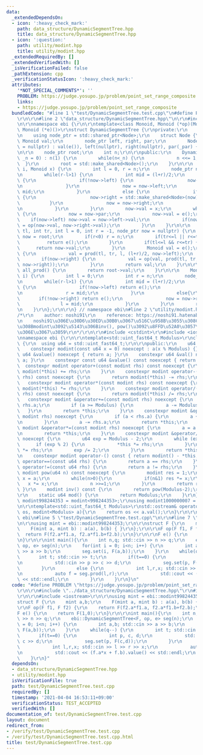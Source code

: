 ```yaml
---
data:
  _extendedDependsOn:
  - icon: ':heavy_check_mark:'
    path: data_structure/DynamicSegmentTree.hpp
    title: data_structure/DynamicSegmentTree.hpp
  - icon: ':question:'
    path: utility/modint.hpp
    title: utility/modint.hpp
  _extendedRequiredBy: []
  _extendedVerifiedWith: []
  _isVerificationFailed: false
  _pathExtension: cpp
  _verificationStatusIcon: ':heavy_check_mark:'
  attributes:
    '*NOT_SPECIAL_COMMENTS*': ''
    PROBLEM: https://judge.yosupo.jp/problem/point_set_range_composite
    links:
    - https://judge.yosupo.jp/problem/point_set_range_composite
  bundledCode: "#line 1 \"test/DynamicSegmentTree.test.cpp\"\n#define PROBLEM \"https://judge.yosupo.jp/problem/point_set_range_composite\"\
    \r\n\r\n#line 2 \"data_structure/DynamicSegmentTree.hpp\"\n\r\n#include <memory>\r\
    \n\r\nnamespace ebi {\r\n\r\ntemplate<class Monoid, Monoid (*op)(Monoid, Monoid),\
    \ Monoid (*e)()>\r\nstruct DynamicSegmentTree {\r\nprivate:\r\n    struct Node;\r\
    \n    using node_ptr = std::shared_ptr<Node>;\r\n    struct Node {\r\n       \
    \ Monoid val;\r\n        node_ptr left, right, par;\r\n        Node(node_ptr _par\
    \ = nullptr) : val(e()), left(nullptr), right(nullptr), par(_par) { }\r\n    };\r\
    \n\r\n    node_ptr root;\r\n    int n;\r\n\r\npublic:\r\n    DynamicSegmentTree(int\
    \ _n = 0) : n(1) {\r\n        while(n<_n) {\r\n            n <<= 1;\r\n      \
    \  }\r\n        root = std::make_shared<Node>();\r\n    }\r\n\r\n    void set(int\
    \ i, Monoid x) {\r\n        int l = 0, r = n;\r\n        node_ptr now = root;\r\
    \n        while(r-l>1) {\r\n            int mid = (l+r)/2;\r\n            if(i<mid)\
    \ {\r\n                if(!now->left) {\r\n                    now->left = std::make_shared<Node>(now);\r\
    \n                }\r\n                now = now->left;\r\n                r =\
    \ mid;\r\n            }\r\n            else {\r\n                if(!now->right)\
    \ {\r\n                    now->right = std::make_shared<Node>(now);\r\n     \
    \           }\r\n                now = now->right;\r\n                l = mid;\r\
    \n            }\r\n        }\r\n        now->val = x;\r\n        while(now->par)\
    \ {\r\n            now = now->par;\r\n            now->val = e();\r\n        \
    \    if(now->left) now->val = now->left->val;\r\n            if(now->right) now->val\
    \ = op(now->val, now->right->val);\r\n        }\r\n    }\r\n\r\n    Monoid prod(int\
    \ tl, int tr, int l = 0, int r = -1, node_ptr now = nullptr) {\r\n        if(!now)\
    \ now = root;\r\n        if(r<0) r = n;\r\n        if(tr<=l || r<=tl) {\r\n  \
    \          return e();\r\n        }\r\n        if(tl<=l && r<=tr) {\r\n      \
    \      return now->val;\r\n        }\r\n        Monoid val = e();\r\n        if(now->left)\
    \ {\r\n            val = prod(tl, tr, l, (l+r)/2, now->left);\r\n        }\r\n\
    \        if(now->right) {\r\n            val = op(val, prod(tl, tr, (l+r)/2, r,\
    \ now->right));\r\n        }\r\n        return val;\r\n    }\r\n\r\n    Monoid\
    \ all_prod() {\r\n        return root->val;\r\n    }\r\n\r\n    Monoid get(int\
    \ i) {\r\n        int l = 0;\r\n        int r = n;\r\n        node_ptr now = root;\r\
    \n        while(r-l>1) {\r\n            int mid = (l+r)/2;\r\n            if(i<mid)\
    \ {\r\n                if(!now->left) return e();\r\n                now = now->left;\r\
    \n                r = mid;\r\n            }\r\n            else{\r\n         \
    \       if(!now->right) return e();\r\n                now = now->right;\r\n \
    \               l = mid;\r\n            }\r\n        }\r\n        return now->val;\r\
    \n    }\r\n};\r\n\r\n} // namespace ebi\n#line 2 \"utility/modint.hpp\"\n\r\n\
    /*\r\n    author: noshi91\r\n    reference: https://noshi91.hatenablog.com/entry/2019/03/31/174006\r\
    \n    noshi91\u306E\u30D6\u30ED\u30B0\u3067\u516C\u958B\u3055\u308C\u3066\u3044\
    \u308Bmodint\u3092\u5143\u306Binv(), pow()\u3092\u8FFD\u52A0\u3057\u305F\u3082\
    \u306E\u3067\u3059\r\n*/\r\n\r\n#include <cstdint>\r\n#include <iostream>\r\n\r\
    \nnamespace ebi {\r\n\r\ntemplate<std::uint_fast64_t Modulus>\r\nclass modint\
    \ {\r\n  using u64 = std::uint_fast64_t;\r\n\r\npublic:\r\n    u64 a;\r\n\r\n\
    \    constexpr modint(const u64 x = 0) noexcept : a(x % Modulus) {}\r\n    constexpr\
    \ u64 &value() noexcept { return a; }\r\n    constexpr u64 &val() noexcept { return\
    \ a; }\r\n    constexpr const u64 &value() const noexcept { return a; }\r\n  \
    \  constexpr modint operator+(const modint rhs) const noexcept {\r\n        return\
    \ modint(*this) += rhs;\r\n    }\r\n    constexpr modint operator-(const modint\
    \ rhs) const noexcept {\r\n        return modint(*this) -= rhs;\r\n    }\r\n \
    \   constexpr modint operator*(const modint rhs) const noexcept {\r\n        return\
    \ modint(*this) *= rhs;\r\n    }\r\n    constexpr modint operator/(const modint\
    \ rhs) const noexcept {\r\n        return modint(*this) /= rhs;\r\n    }\r\n \
    \   constexpr modint &operator+=(const modint rhs) noexcept {\r\n        a +=\
    \ rhs.a;\r\n        if (a >= Modulus) {\r\n            a -= Modulus;\r\n     \
    \   }\r\n        return *this;\r\n    }\r\n    constexpr modint &operator-=(const\
    \ modint rhs) noexcept {\r\n        if (a < rhs.a) {\r\n        a += Modulus;\r\
    \n        }\r\n        a -= rhs.a;\r\n        return *this;\r\n    }\r\n    constexpr\
    \ modint &operator*=(const modint rhs) noexcept {\r\n        a = a * rhs.a % Modulus;\r\
    \n        return *this;\r\n    }\r\n    constexpr modint &operator/=(modint rhs)\
    \ noexcept {\r\n        u64 exp = Modulus - 2;\r\n        while (exp) {\r\n  \
    \      if (exp % 2) {\r\n            *this *= rhs;\r\n        }\r\n        rhs\
    \ *= rhs;\r\n        exp /= 2;\r\n        }\r\n        return *this;\r\n    }\r\
    \n    constexpr modint operator-() const { return modint() - *this; }\r\n    bool\
    \ operator==(const u64 rhs) {\r\n        return a == rhs;\r\n    }\r\n    bool\
    \ operator!=(const u64 rhs) {\r\n        return a != rhs;\r\n    }\r\n\r\n   \
    \ modint pow(u64 n) const noexcept {\r\n        modint res = 1;\r\n        modint\
    \ x = a;\r\n        while(n>0){\r\n            if(n&1) res *= x;\r\n         \
    \   x *= x;\r\n            n >>=1;\r\n        }\r\n        return res;\r\n   \
    \ }\r\n    modint inv() const {\r\n        return pow(Modulus-2);\r\n    }\r\n\
    \r\n    static u64 mod() {\r\n        return Modulus;\r\n    }\r\n};\r\n\r\nusing\
    \ modint998244353 = modint<998244353>;\r\nusing modint1000000007 = modint<1000000007>;\r\
    \n\r\ntemplate<std::uint_fast64_t Modulus>\r\nstd::ostream& operator<<(std::ostream&\
    \ os, modint<Modulus> a){\r\n    return os << a.val();\r\n}\r\n\r\n} // namespace\
    \ ebi\n#line 5 \"test/DynamicSegmentTree.test.cpp\"\n\r\n#line 7 \"test/DynamicSegmentTree.test.cpp\"\
    \n\r\nusing mint = ebi::modint998244353;\r\n\r\nstruct F {\r\n    mint a,b;\r\n\
    \    F(mint a, mint b) : a(a), b(b) { }\r\n};\r\n\r\nF op(F f1, F f2) {\r\n  \
    \  return F(f2.a*f1.a, f2.a*f1.b+f2.b);\r\n}\r\n\r\nF e() {\r\n    return F(1,0);\r\
    \n}\r\n\r\nint main(){\r\n    int n,q; std::cin >> n >> q;\r\n    ebi::DynamicSegmentTree<F,\
    \ op, e> seg(n);\r\n    for(int i = 0; i<n; i++) {\r\n        int a,b; std::cin\
    \ >> a >> b;\r\n        seg.set(i, F(a,b));\r\n    }\r\n    while(q--) {\r\n \
    \       int t; std::cin >> t;\r\n        if(t==0) {\r\n            int p, c, d;\r\
    \n            std::cin >> p >> c >> d;\r\n            seg.set(p, F(c,d));\r\n\
    \        }\r\n        else {\r\n            int l,r,x; std::cin >> l >> r >> x;\r\
    \n            auto f = seg.prod(l,r);\r\n            std::cout << (f.a*x + f.b).value()\
    \ << std::endl;\r\n        }\r\n    }\r\n}\n"
  code: "#define PROBLEM \"https://judge.yosupo.jp/problem/point_set_range_composite\"\
    \r\n\r\n#include \"../data_structure/DynamicSegmentTree.hpp\"\r\n#include \"../utility/modint.hpp\"\
    \r\n\r\n#include <iostream>\r\n\r\nusing mint = ebi::modint998244353;\r\n\r\n\
    struct F {\r\n    mint a,b;\r\n    F(mint a, mint b) : a(a), b(b) { }\r\n};\r\n\
    \r\nF op(F f1, F f2) {\r\n    return F(f2.a*f1.a, f2.a*f1.b+f2.b);\r\n}\r\n\r\n\
    F e() {\r\n    return F(1,0);\r\n}\r\n\r\nint main(){\r\n    int n,q; std::cin\
    \ >> n >> q;\r\n    ebi::DynamicSegmentTree<F, op, e> seg(n);\r\n    for(int i\
    \ = 0; i<n; i++) {\r\n        int a,b; std::cin >> a >> b;\r\n        seg.set(i,\
    \ F(a,b));\r\n    }\r\n    while(q--) {\r\n        int t; std::cin >> t;\r\n \
    \       if(t==0) {\r\n            int p, c, d;\r\n            std::cin >> p >>\
    \ c >> d;\r\n            seg.set(p, F(c,d));\r\n        }\r\n        else {\r\n\
    \            int l,r,x; std::cin >> l >> r >> x;\r\n            auto f = seg.prod(l,r);\r\
    \n            std::cout << (f.a*x + f.b).value() << std::endl;\r\n        }\r\n\
    \    }\r\n}"
  dependsOn:
  - data_structure/DynamicSegmentTree.hpp
  - utility/modint.hpp
  isVerificationFile: true
  path: test/DynamicSegmentTree.test.cpp
  requiredBy: []
  timestamp: '2021-04-04 16:53:11+09:00'
  verificationStatus: TEST_ACCEPTED
  verifiedWith: []
documentation_of: test/DynamicSegmentTree.test.cpp
layout: document
redirect_from:
- /verify/test/DynamicSegmentTree.test.cpp
- /verify/test/DynamicSegmentTree.test.cpp.html
title: test/DynamicSegmentTree.test.cpp
---
```

